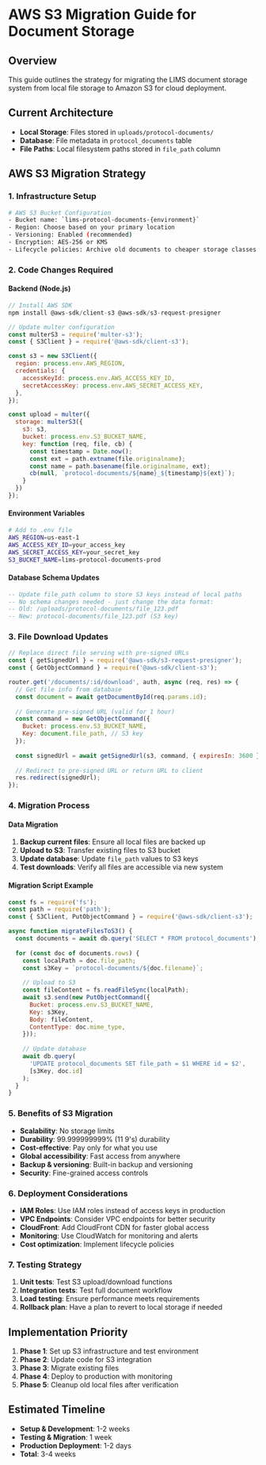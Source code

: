 # AWS S3 Migration Guide for Document Storage

## Overview
This guide outlines the strategy for migrating the LIMS document storage system from local file storage to Amazon S3 for cloud deployment.

## Current Architecture
- **Local Storage**: Files stored in `uploads/protocol-documents/`
- **Database**: File metadata in `protocol_documents` table
- **File Paths**: Local filesystem paths stored in `file_path` column

## AWS S3 Migration Strategy

### 1. Infrastructure Setup
```bash
# AWS S3 Bucket Configuration
- Bucket name: `lims-protocol-documents-{environment}`
- Region: Choose based on your primary location
- Versioning: Enabled (recommended)
- Encryption: AES-256 or KMS
- Lifecycle policies: Archive old documents to cheaper storage classes
```

### 2. Code Changes Required

#### Backend (Node.js)
```javascript
// Install AWS SDK
npm install @aws-sdk/client-s3 @aws-sdk/s3-request-presigner

// Update multer configuration
const multerS3 = require('multer-s3');
const { S3Client } = require('@aws-sdk/client-s3');

const s3 = new S3Client({
  region: process.env.AWS_REGION,
  credentials: {
    accessKeyId: process.env.AWS_ACCESS_KEY_ID,
    secretAccessKey: process.env.AWS_SECRET_ACCESS_KEY,
  },
});

const upload = multer({
  storage: multerS3({
    s3: s3,
    bucket: process.env.S3_BUCKET_NAME,
    key: function (req, file, cb) {
      const timestamp = Date.now();
      const ext = path.extname(file.originalname);
      const name = path.basename(file.originalname, ext);
      cb(null, `protocol-documents/${name}_${timestamp}${ext}`);
    }
  })
});
```

#### Environment Variables
```bash
# Add to .env file
AWS_REGION=us-east-1
AWS_ACCESS_KEY_ID=your_access_key
AWS_SECRET_ACCESS_KEY=your_secret_key
S3_BUCKET_NAME=lims-protocol-documents-prod
```

#### Database Schema Updates
```sql
-- Update file_path column to store S3 keys instead of local paths
-- No schema changes needed - just change the data format:
-- Old: /uploads/protocol-documents/file_123.pdf
-- New: protocol-documents/file_123.pdf (S3 key)
```

### 3. File Download Updates
```javascript
// Replace direct file serving with pre-signed URLs
const { getSignedUrl } = require('@aws-sdk/s3-request-presigner');
const { GetObjectCommand } = require('@aws-sdk/client-s3');

router.get('/documents/:id/download', auth, async (req, res) => {
  // Get file info from database
  const document = await getDocumentById(req.params.id);
  
  // Generate pre-signed URL (valid for 1 hour)
  const command = new GetObjectCommand({
    Bucket: process.env.S3_BUCKET_NAME,
    Key: document.file_path, // S3 key
  });
  
  const signedUrl = await getSignedUrl(s3, command, { expiresIn: 3600 });
  
  // Redirect to pre-signed URL or return URL to client
  res.redirect(signedUrl);
});
```

### 4. Migration Process

#### Data Migration
1. **Backup current files**: Ensure all local files are backed up
2. **Upload to S3**: Transfer existing files to S3 bucket
3. **Update database**: Update `file_path` values to S3 keys
4. **Test downloads**: Verify all files are accessible via new system

#### Migration Script Example
```javascript
const fs = require('fs');
const path = require('path');
const { S3Client, PutObjectCommand } = require('@aws-sdk/client-s3');

async function migrateFilesToS3() {
  const documents = await db.query('SELECT * FROM protocol_documents');
  
  for (const doc of documents.rows) {
    const localPath = doc.file_path;
    const s3Key = `protocol-documents/${doc.filename}`;
    
    // Upload to S3
    const fileContent = fs.readFileSync(localPath);
    await s3.send(new PutObjectCommand({
      Bucket: process.env.S3_BUCKET_NAME,
      Key: s3Key,
      Body: fileContent,
      ContentType: doc.mime_type,
    }));
    
    // Update database
    await db.query(
      'UPDATE protocol_documents SET file_path = $1 WHERE id = $2',
      [s3Key, doc.id]
    );
  }
}
```

### 5. Benefits of S3 Migration
- **Scalability**: No storage limits
- **Durability**: 99.999999999% (11 9's) durability
- **Cost-effective**: Pay only for what you use
- **Global accessibility**: Fast access from anywhere
- **Backup & versioning**: Built-in backup and versioning
- **Security**: Fine-grained access controls

### 6. Deployment Considerations
- **IAM Roles**: Use IAM roles instead of access keys in production
- **VPC Endpoints**: Consider VPC endpoints for better security
- **CloudFront**: Add CloudFront CDN for faster global access
- **Monitoring**: Use CloudWatch for monitoring and alerts
- **Cost optimization**: Implement lifecycle policies

### 7. Testing Strategy
1. **Unit tests**: Test S3 upload/download functions
2. **Integration tests**: Test full document workflow
3. **Load testing**: Ensure performance meets requirements
4. **Rollback plan**: Have a plan to revert to local storage if needed

## Implementation Priority
1. **Phase 1**: Set up S3 infrastructure and test environment
2. **Phase 2**: Update code for S3 integration
3. **Phase 3**: Migrate existing files
4. **Phase 4**: Deploy to production with monitoring
5. **Phase 5**: Cleanup old local files after verification

## Estimated Timeline
- **Setup & Development**: 1-2 weeks
- **Testing & Migration**: 1 week
- **Production Deployment**: 1-2 days
- **Total**: 3-4 weeks